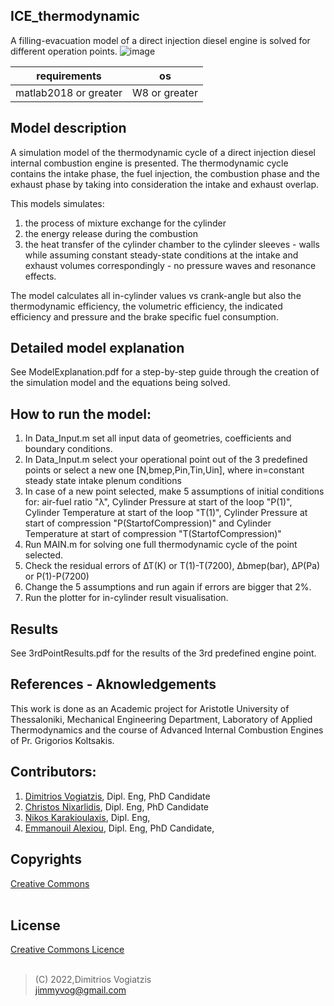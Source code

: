 ## ICE_thermodynamic
A filling-evacuation model of a direct injection diesel engine is solved for different operation points. 
![image](https://user-images.githubusercontent.com/65401171/174573308-39ff2a84-bfaf-4225-8cd9-351800f274b7.png)

| requirements         | os        |
| -------------------- | --------- |
| matlab2018 or greater | W8 or greater |

## Model description
A simulation model of the thermodynamic cycle of a direct injection diesel internal combustion engine is presented.
The thermodynamic cycle contains the intake phase, the fuel injection, the combustion phase and the exhaust phase 
by taking into consideration the intake and exhaust overlap. 

This models simulates: 
  1. the process of mixture exchange for the cylinder
  2. the energy release during the combustion 
  3. the heat transfer of the cylinder chamber to the cylinder sleeves - walls
while assuming constant steady-state conditions at the intake and exhaust volumes correspondingly - no pressure waves and resonance effects.

The model calculates all in-cylinder values vs crank-angle but also the thermodynamic efficiency, the volumetric efficiency, the indicated efficiency and pressure and the brake specific fuel consumption.

## Detailed model explanation
See ModelExplanation.pdf for a step-by-step guide through the creation of the simulation model and the equations being solved.

## How to run the model:
  1. In Data_Input.m set all input data of geometries, coefficients and boundary conditions. 
  2. In Data_Input.m select your operational point out of the 3 predefined points or select a new one [N,bmep,Pin,Tin,Uin], where in=constant steady state intake plenum conditions
  3. In case of a new point selected, make 5 assumptions of initial conditions for: air-fuel ratio "λ", Cylinder Pressure at start of the loop "P(1)", Cylinder Temperature at start of the loop "T(1)", Cylinder Pressure at start of compression "P(StartofCompression)" and Cylinder Temperature at start of compression "T(StartofCompression)"
  4. Run MAIN.m for solving one full thermodynamic cycle of the point selected. 
  5. Check the residual errors of ΔΤ(Κ) or T(1)-T(7200), Δbmep(bar), ΔP(Pa) or P(1)-P(7200)
  6. Change the 5 assumptions and run again if errors are bigger that 2%.
  7. Run the plotter for in-cylinder result visualisation.

## Results
See 3rdPointResults.pdf for the results of the 3rd predefined engine point.

## References - Aknowledgements

This work is done as an Academic project for Aristotle University of Thessaloniki, Mechanical Engineering Department, Laboratory of Applied Thermodynamics and the course of Advanced Internal Combustion Engines of Pr. Grigorios Koltsakis. 

## Contributors:
1. [Dimitrios Vogiatzis], Dipl. Eng, PhD Candidate
2. [Christos Nixarlidis], Dipl. Eng, PhD Candidate
3. [Nikos Karakioulaxis], Dipl. Eng,
4. [Emmanouil Alexiou], Dipl. Eng, PhD Candidate, 

## Copyrights
[Creative Commons]
<br />
<br />
## License
[Creative Commons Licence]
<br />
<br />

>(C) 2022,Dimitrios Vogiatzis<br />
>jimmyvog@gmail.com


[//]: # "links"

[Creative Commons]: <https://creativecommons.org/licenses/by-nc-nd/4.0/>
[Creative Commons Licence]: <https://creativecommons.org/licenses/by-nc-nd/4.0/legalcode>
[Dimitrios Vogiatzis]: <http://www.linkedin.com/in/dimitrios-vogiatzis95>
[Christos Nixarlidis]: <https://www.linkedin.com/in/christos-nixarlidis-a37a81130>
[Nikos Karakioulaxis]: <https://www.linkedin.com/in/nikos-karakioulachis-35007a107>
[Emmanouil Alexiou]: <https://www.linkedin.com/in/emmanouil-alexiou-lfmt>
